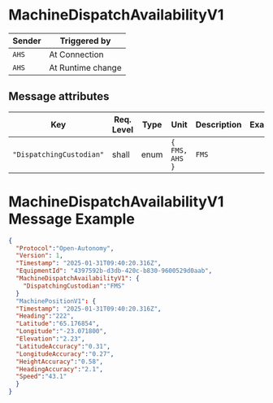 # MachineDispatchAvailabilityV1

|Sender| Triggered by | 
|---|---|
|`AHS` |  At Connection |
|`AHS` |  At Runtime change |

## Message attributes

| Key                  | Req. Level | Type          | Unit  | Description                                             | Example   |
|-------------------------|-----------|--------------|------|---------------------------------------------------------|-----------|
| `"DispatchingCustodian"`           | shall     | enum      | `{ FMS, AHS }`  | `FMS`      |



# MachineDispatchAvailabilityV1 Message Example
```json
{
  "Protocol":"Open-Autonomy",
  "Version": 1,
  "Timestamp": "2025-01-31T09:40:20.316Z",
  "EquipmentId": "4397592b-d3db-420c-b830-9600529d0aab",
  "MachineDispatchAvailabilityV1": {
    "DispatchingCustodian":"FMS"
  }
  "MachinePositionV1": {
  "Timestamp": "2025-01-31T09:40:20.316Z",
  "Heading":"222",
  "Latitude":"65.176854",
  "Longitude":"-23.071800",
  "Elevation":"2.23",
  "LatitudeAccuracy":"0.31",
  "LongitudeAccuracy":"0.27",
  "HeightAccuracy":"0.58",
  "HeadingAccuracy":"2.1",
  "Speed":"43.1"
  }
}
```
